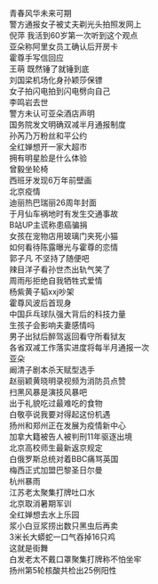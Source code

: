 青春风华未来可期  
警方通报女子被丈夫剃光头拍照发网上  
倪萍 我活到60岁第一次听到这个观点  
亚朵称阿里女员工确认后开房卡  
霍尊手写信回应  
王萌 既然锤了就锤到底  
刘国梁机场化身孙颖莎保镖  
女子拍闪电拍到闪电劈向自己  
李鸣岩去世  
警方未认可亚朵酒店声明  
国务院发文明确双减半月通报制度  
孙芮乃万粉丝和平公约  
全红婵想开一家大超市  
拥有明星脸是什么体验  
曾毅坐轮椅  
西班牙发现6万年前壁画  
北京疫情  
迪丽热巴瑞丽26周年封面  
于月仙车祸地时有发生交通事故  
B站UP主谎称患癌骗捐  
女孩在宠物店用玻璃门夹死小猫  
如何看待陈露曝光与霍尊的恋情  
郭子凡 不坚持了随便吧  
辣目洋子看孙世杰出轨气笑了  
周雨彤拒绝自我牺牲式爱情  
杨紫黄子韬xxj吵架  
霍尊风波后首现身  
中国乒乓球队强大背后的科技力量  
生孩子会影响夫妻感情吗  
男子出狱后醉驾返回看守所看狱友  
各省双减工作落实进度将每半月通报一次  
亚朵  
阚清子剧本杀天赋型选手  
赵丽颖黄晓明录视频为消防员点赞  
扫黑风暴是演技风暴吧  
出于礼貌吃过最难吃的食物  
白敬亭说我要对得起这份机遇  
扬州和郑州正在发展为疫情新中心  
加拿大籍被告人被判刑11年驱逐出境  
北京高校师生最新返京规定  
白俄罗斯总统对着BBC痛骂英国  
梅西正式加盟巴黎圣日尔曼  
杭州暴雨  
江苏老太聚集打牌吐口水  
北京取消暑期军训  
全红婵想去水上乐园  
浆小白豆浆捞出数只黑虫后再卖  
3米长大蟒蛇一口气吞掉16只鸡  
这就是街舞  
白发老太不戴口罩聚集打牌称不怕坐牢  
扬州第5轮核酸共检出25例阳性  
